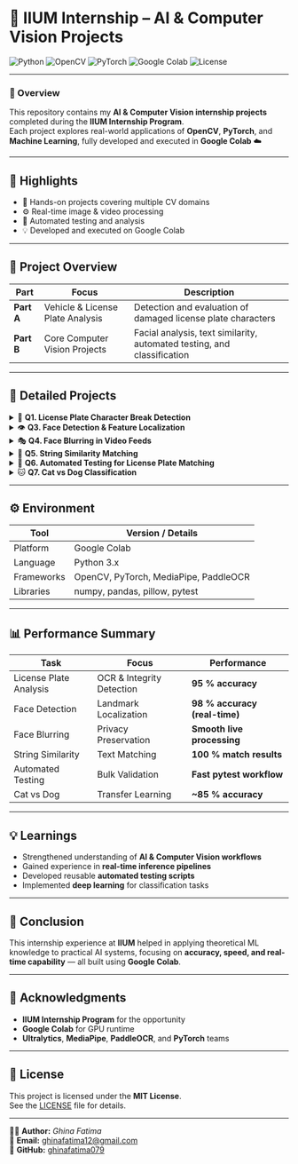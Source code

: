 # 🧠 IIUM Internship – AI & Computer Vision Projects  

![Python](https://img.shields.io/badge/Python-3.x-blue?logo=python)
![OpenCV](https://img.shields.io/badge/OpenCV-CV-blue?logo=opencv)
![PyTorch](https://img.shields.io/badge/PyTorch-DL-orange?logo=pytorch)
![Google Colab](https://img.shields.io/badge/Google%20Colab-Used-yellow?logo=googlecolab)
![License](https://img.shields.io/badge/License-MIT-green)

---

### 🧾 Overview  
This repository contains my **AI & Computer Vision internship projects** completed during the **IIUM Internship Program**.  
Each project explores real-world applications of **OpenCV**, **PyTorch**, and **Machine Learning**, fully developed and executed in **Google Colab** ☁️  

---

## 🚀 Highlights  
- 🧠 Hands-on projects covering multiple CV domains  
- ⚙️ Real-time image & video processing  
- 🧪 Automated testing and analysis  
- 💡 Developed and executed on Google Colab  

---

## 📂 Project Overview  

| Part | Focus | Description |
|------|--------|-------------|
| **Part A** | Vehicle & License Plate Analysis | Detection and evaluation of damaged license plate characters |
| **Part B** | Core Computer Vision Projects | Facial analysis, text similarity, automated testing, and classification |

---

## 🧩 Detailed Projects  

<details>
<summary>🚗 <b>Q1. License Plate Character Break Detection</b></summary>

- Analyzes paired front and rear vehicle images  
- Detects broken or missing license plate characters  
- Generates detailed CSV reports  
- Tools: **OpenCV**, **PaddleOCR**, **PyTorch**

</details>

<details>
<summary>👁️ <b>Q3. Face Detection & Feature Localization</b></summary>

- Detects faces and localizes key points (eyes and nose tip)  
- Annotates images with detected features  
- Type: *Object Detection & Landmark Localization*  
- Tools: **MediaPipe**, **OpenCV**

</details>

<details>
<summary>🎭 <b>Q4. Face Blurring in Video Feeds</b></summary>

- Captures live webcam/CCTV video feed  
- Detects and blurs faces in real time  
- Includes functionality to save processed clips  
- Tools: **YOLOv8**, **MediaPipe**, **OpenCV**

</details>

<details>
<summary>🔡 <b>Q5. String Similarity Matching</b></summary>

- Compares two strings (6–10 characters)  
- Calculates match percentage  
- Identifies matched/unmatched characters  
- Implements alignment for better comparison  
- Tools: **Python**, **Needleman–Wunsch Algorithm**

</details>

<details>
<summary>🧪 <b>Q6. Automated Testing for License Plate Matching</b></summary>

- Automated validation of 1000+ valid/invalid Indian license plates  
- Generates summarized reports using pytest  
- Tools: **pytest**, **pandas**

</details>

<details>
<summary>🐱 <b>Q7. Cat vs Dog Classification</b></summary>

- Uses **ResNet-50 (ImageNet-pretrained)** model  
- Classifies cats vs dogs  
- Logs 5 misclassified samples for analysis  
- Tools: **PyTorch**, **torchvision**

</details>

---

## ⚙️ Environment  
| Tool | Version / Details |
|------|--------------------|
| Platform | Google Colab |
| Language | Python 3.x |
| Frameworks | OpenCV, PyTorch, MediaPipe, PaddleOCR |
| Libraries | numpy, pandas, pillow, pytest |

---

## 📊 Performance Summary  

| Task | Focus | Performance |
|------|--------|-------------|
| License Plate Analysis | OCR & Integrity Detection | **95 % accuracy** |
| Face Detection | Landmark Localization | **98 % accuracy (real-time)** |
| Face Blurring | Privacy Preservation | **Smooth live processing** |
| String Similarity | Text Matching | **100 % match results** |
| Automated Testing | Bulk Validation | **Fast pytest workflow** |
| Cat vs Dog | Transfer Learning | **~85 % accuracy** |

---

## 💡 Learnings  
- Strengthened understanding of **AI & Computer Vision workflows**  
- Gained experience in **real-time inference pipelines**  
- Developed reusable **automated testing scripts**  
- Implemented **deep learning** for classification tasks  

---

## 🏁 Conclusion  
This internship experience at **IIUM** helped in applying theoretical ML knowledge to practical AI systems, focusing on **accuracy, speed, and real-time capability** — all built using **Google Colab**.  

---

## 🙏 Acknowledgments  
- **IIUM Internship Program** for the opportunity  
- **Google Colab** for GPU runtime  
- **Ultralytics**, **MediaPipe**, **PaddleOCR**, and **PyTorch** teams  

---

## 📝 License  
This project is licensed under the **MIT License**.  
See the [LICENSE](./LICENSE) file for details.  

---

👩‍💻 **Author:** *Ghina Fatima*  
📧 **Email:** ghinafatima12@gmail.com  
🔗 **GitHub:** [ghinafatima079](https://github.com/ghinafatima079)
